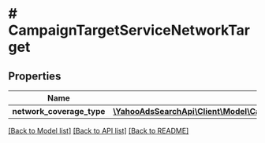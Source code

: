 # # CampaignTargetServiceNetworkTarget

## Properties

Name | Type | Description | Notes
------------ | ------------- | ------------- | -------------
**network_coverage_type** | [**\YahooAdsSearchApi\Client\Model\CampaignTargetServiceNetworkCoverageType**](CampaignTargetServiceNetworkCoverageType.md) |  | [optional] 

[[Back to Model list]](../../README.md#documentation-for-models) [[Back to API list]](../../README.md#documentation-for-api-endpoints) [[Back to README]](../../README.md)


